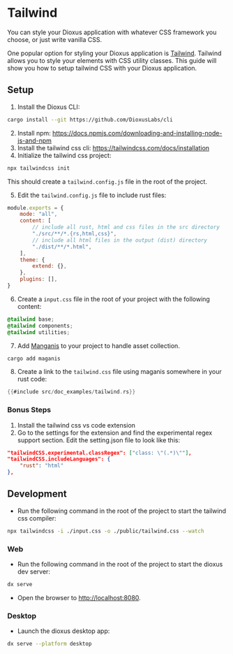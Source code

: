 # Tailwind

You can style your Dioxus application with whatever CSS framework you choose, or just write vanilla CSS.


One popular option for styling your Dioxus application is [Tailwind](https://tailwindcss.com/). Tailwind allows you to style your elements with CSS utility classes. This guide will show you how to setup tailwind CSS with your Dioxus application.

## Setup

1. Install the Dioxus CLI:

```bash
cargo install --git https://github.com/DioxusLabs/cli
```

2. Install npm: https://docs.npmjs.com/downloading-and-installing-node-js-and-npm
3. Install the tailwind css cli: https://tailwindcss.com/docs/installation
4. Initialize the tailwind css project:

```bash
npx tailwindcss init
```

This should create a `tailwind.config.js` file in the root of the project.

5. Edit the `tailwind.config.js` file to include rust files:

```js
module.exports = {
    mode: "all",
    content: [
        // include all rust, html and css files in the src directory
        "./src/**/*.{rs,html,css}",
        // include all html files in the output (dist) directory
        "./dist/**/*.html",
    ],
    theme: {
        extend: {},
    },
    plugins: [],
}
```

6. Create a `input.css` file in the root of your project with the following content:

```css
@tailwind base;
@tailwind components;
@tailwind utilities;
```

7. Add [Manganis](https://github.com/DioxusLabs/collect-assets) to your project to handle asset collection.

```sh
cargo add maganis
```

8. Create a link to the `tailwind.css` file using maganis somewhere in your rust code:

```rust
{{#include src/doc_examples/tailwind.rs}}
```

### Bonus Steps

1. Install the tailwind css vs code extension
2. Go to the settings for the extension and find the experimental regex support section. Edit the setting.json file to look like this:

```json
"tailwindCSS.experimental.classRegex": ["class: \"(.*)\""],
"tailwindCSS.includeLanguages": {
    "rust": "html"
},
```

## Development

- Run the following command in the root of the project to start the tailwind css compiler:

```bash
npx tailwindcss -i ./input.css -o ./public/tailwind.css --watch
```

### Web

- Run the following command in the root of the project to start the dioxus dev server:

```bash
dx serve
```

- Open the browser to [http://localhost:8080](http://localhost:8080).

### Desktop

- Launch the dioxus desktop app:

```bash
dx serve --platform desktop
```
